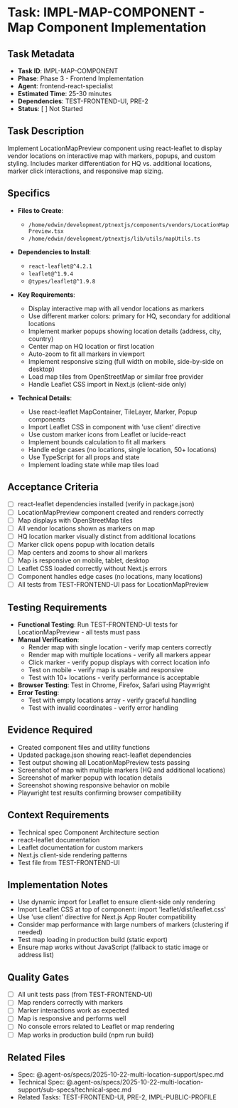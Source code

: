 # Task: IMPL-MAP-COMPONENT - Map Component Implementation

## Task Metadata
- **Task ID**: IMPL-MAP-COMPONENT
- **Phase**: Phase 3 - Frontend Implementation
- **Agent**: frontend-react-specialist
- **Estimated Time**: 25-30 minutes
- **Dependencies**: TEST-FRONTEND-UI, PRE-2
- **Status**: [ ] Not Started

## Task Description
Implement LocationMapPreview component using react-leaflet to display vendor locations on interactive map with markers, popups, and custom styling. Includes marker differentiation for HQ vs. additional locations, marker click interactions, and responsive map sizing.

## Specifics
- **Files to Create**:
  - `/home/edwin/development/ptnextjs/components/vendors/LocationMapPreview.tsx`
  - `/home/edwin/development/ptnextjs/lib/utils/mapUtils.ts`

- **Dependencies to Install**:
  - `react-leaflet@^4.2.1`
  - `leaflet@^1.9.4`
  - `@types/leaflet@^1.9.8`

- **Key Requirements**:
  - Display interactive map with all vendor locations as markers
  - Use different marker colors: primary for HQ, secondary for additional locations
  - Implement marker popups showing location details (address, city, country)
  - Center map on HQ location or first location
  - Auto-zoom to fit all markers in viewport
  - Implement responsive sizing (full width on mobile, side-by-side on desktop)
  - Load map tiles from OpenStreetMap or similar free provider
  - Handle Leaflet CSS import in Next.js (client-side only)

- **Technical Details**:
  - Use react-leaflet MapContainer, TileLayer, Marker, Popup components
  - Import Leaflet CSS in component with 'use client' directive
  - Use custom marker icons from Leaflet or lucide-react
  - Implement bounds calculation to fit all markers
  - Handle edge cases (no locations, single location, 50+ locations)
  - Use TypeScript for all props and state
  - Implement loading state while map tiles load

## Acceptance Criteria
- [ ] react-leaflet dependencies installed (verify in package.json)
- [ ] LocationMapPreview component created and renders correctly
- [ ] Map displays with OpenStreetMap tiles
- [ ] All vendor locations shown as markers on map
- [ ] HQ location marker visually distinct from additional locations
- [ ] Marker click opens popup with location details
- [ ] Map centers and zooms to show all markers
- [ ] Map is responsive on mobile, tablet, desktop
- [ ] Leaflet CSS loaded correctly without Next.js errors
- [ ] Component handles edge cases (no locations, many locations)
- [ ] All tests from TEST-FRONTEND-UI pass for LocationMapPreview

## Testing Requirements
- **Functional Testing**: Run TEST-FRONTEND-UI tests for LocationMapPreview - all tests must pass
- **Manual Verification**:
  - Render map with single location - verify map centers correctly
  - Render map with multiple locations - verify all markers appear
  - Click marker - verify popup displays with correct location info
  - Test on mobile - verify map is usable and responsive
  - Test with 10+ locations - verify performance is acceptable
- **Browser Testing**: Test in Chrome, Firefox, Safari using Playwright
- **Error Testing**:
  - Test with empty locations array - verify graceful handling
  - Test with invalid coordinates - verify error handling

## Evidence Required
- Created component files and utility functions
- Updated package.json showing react-leaflet dependencies
- Test output showing all LocationMapPreview tests passing
- Screenshot of map with multiple markers (HQ and additional locations)
- Screenshot of marker popup with location details
- Screenshot showing responsive behavior on mobile
- Playwright test results confirming browser compatibility

## Context Requirements
- Technical spec Component Architecture section
- react-leaflet documentation
- Leaflet documentation for custom markers
- Next.js client-side rendering patterns
- Test file from TEST-FRONTEND-UI

## Implementation Notes
- Use dynamic import for Leaflet to ensure client-side only rendering
- Import Leaflet CSS at top of component: import 'leaflet/dist/leaflet.css'
- Use 'use client' directive for Next.js App Router compatibility
- Consider map performance with large numbers of markers (clustering if needed)
- Test map loading in production build (static export)
- Ensure map works without JavaScript (fallback to static image or address list)

## Quality Gates
- [ ] All unit tests pass (from TEST-FRONTEND-UI)
- [ ] Map renders correctly with markers
- [ ] Marker interactions work as expected
- [ ] Map is responsive and performs well
- [ ] No console errors related to Leaflet or map rendering
- [ ] Map works in production build (npm run build)

## Related Files
- Spec: @.agent-os/specs/2025-10-22-multi-location-support/spec.md
- Technical Spec: @.agent-os/specs/2025-10-22-multi-location-support/sub-specs/technical-spec.md
- Related Tasks: TEST-FRONTEND-UI, PRE-2, IMPL-PUBLIC-PROFILE
